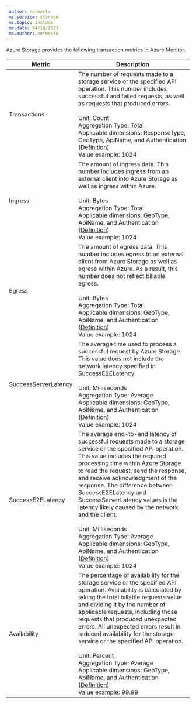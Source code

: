 ```yaml
---
 author: normesta
 ms.service: storage
 ms.topic: include
 ms.date: 04/10/2023
 ms.author: normesta
---
```


Azure Storage provides the following transaction metrics in Azure Monitor.

| Metric | Description |
| ------------------- | ----------------- |
| Transactions | The number of requests made to a storage service or the specified API operation. This number includes successful and failed requests, as well as requests that produced errors. <br/><br/> Unit: Count <br/> Aggregation Type: Total <br/> Applicable dimensions: ResponseType, GeoType, ApiName, and Authentication ([Definition](#metrics-dimensions))<br/> Value example: 1024 |
| Ingress | The amount of ingress data. This number includes ingress from an external client into Azure Storage as well as ingress within Azure. <br/><br/> Unit: Bytes <br/> Aggregation Type: Total <br/> Applicable dimensions: GeoType, ApiName, and Authentication ([Definition](#metrics-dimensions)) <br/> Value example: 1024 |
| Egress | The amount of egress data. This number includes egress to an external client from Azure Storage as well as egress within Azure. As a result, this number does not reflect billable egress.<br/><br/> Unit: Bytes <br/> Aggregation Type: Total <br/> Applicable dimensions: GeoType, ApiName, and Authentication ([Definition](#metrics-dimensions)) <br/> Value example: 1024 |
| SuccessServerLatency | The average time used to process a successful request by Azure Storage. This value does not include the network latency specified in SuccessE2ELatency. <br/><br/> Unit: Milliseconds <br/> Aggregation Type: Average <br/> Applicable dimensions: GeoType, ApiName, and Authentication ([Definition](#metrics-dimensions)) <br/> Value example: 1024 |
| SuccessE2ELatency | The average end-to-end latency of successful requests made to a storage service or the specified API operation. This value includes the required processing time within Azure Storage to read the request, send the response, and receive acknowledgment of the response. The difference between SuccessE2ELatency and SuccessServerLatency values is the latency likely caused by the network and the client.<br/><br/> Unit: Milliseconds <br/> Aggregation Type: Average <br/> Applicable dimensions: GeoType, ApiName, and Authentication ([Definition](#metrics-dimensions)) <br/> Value example: 1024 |
| Availability | The percentage of availability for the storage service or the specified API operation. Availability is calculated by taking the total billable requests value and dividing it by the number of applicable requests, including those requests that produced unexpected errors. All unexpected errors result in reduced availability for the storage service or the specified API operation. <br/><br/> Unit: Percent <br/> Aggregation Type: Average <br/> Applicable dimensions: GeoType, ApiName, and Authentication ([Definition](#metrics-dimensions)) <br/> Value example: 99.99 |
